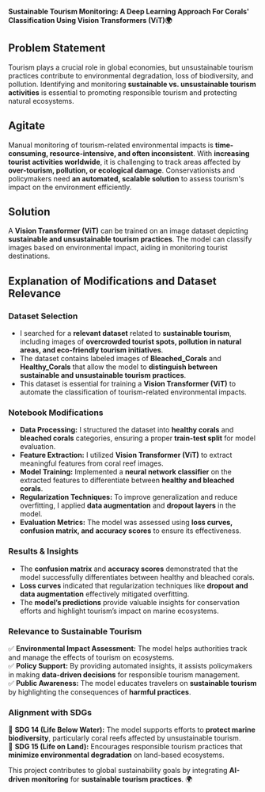 **Sustainable Tourism Monitoring: A Deep Learning Approach For Corals' Classification Using Vision Transformers (ViT)🌍**
## **Problem Statement**  
Tourism plays a crucial role in global economies, but unsustainable tourism practices contribute to environmental degradation, loss of biodiversity, and pollution. Identifying and monitoring **sustainable vs. unsustainable tourism activities** is essential to promoting responsible tourism and protecting natural ecosystems.  

## **Agitate**  
Manual monitoring of tourism-related environmental impacts is **time-consuming, resource-intensive, and often inconsistent**. With **increasing tourist activities worldwide**, it is challenging to track areas affected by **over-tourism, pollution, or ecological damage**. Conservationists and policymakers need **an automated, scalable solution** to assess tourism's impact on the environment efficiently.  

## **Solution**  
A **Vision Transformer (ViT)** can be trained on an image dataset depicting **sustainable and unsustainable tourism practices**. The model can classify images based on environmental impact, aiding in monitoring tourist destinations.  

## **Explanation of Modifications and Dataset Relevance**  

### **Dataset Selection**  
- I searched for a **relevant dataset** related to **sustainable tourism**, including images of **overcrowded tourist spots, pollution in natural areas, and eco-friendly tourism initiatives**.  
- The dataset contains labeled images of **Bleached_Corals** and **Healthy_Corals** that allow the model to **distinguish between sustainable and unsustainable tourism practices**.  
- This dataset is essential for training a **Vision Transformer (ViT)** to automate the classification of tourism-related environmental impacts.  

### **Notebook Modifications**  

- **Data Processing:** I structured the dataset into **healthy corals** and **bleached corals** categories, ensuring a proper **train-test split** for model evaluation.  
- **Feature Extraction:** I utilized **Vision Transformer (ViT)** to extract meaningful features from coral reef images.  
- **Model Training:** Implemented a **neural network classifier** on the extracted features to differentiate between **healthy and bleached corals**.  
- **Regularization Techniques:** To improve generalization and reduce overfitting, I applied **data augmentation** and **dropout layers** in the model.  
- **Evaluation Metrics:** The model was assessed using **loss curves, confusion matrix, and accuracy scores** to ensure its effectiveness.  

### **Results & Insights**  

- The **confusion matrix** and **accuracy scores** demonstrated that the model successfully differentiates between healthy and bleached corals.  
- **Loss curves** indicated that regularization techniques like **dropout and data augmentation** effectively mitigated overfitting.  
- The **model’s predictions** provide valuable insights for conservation efforts and highlight tourism’s impact on marine ecosystems.  

### **Relevance to Sustainable Tourism**  
✅ **Environmental Impact Assessment:** The model helps authorities track and manage the effects of tourism on ecosystems.  
✅ **Policy Support:** By providing automated insights, it assists policymakers in making **data-driven decisions** for responsible tourism management.  
✅ **Public Awareness:** The model educates travelers on **sustainable tourism** by highlighting the consequences of **harmful practices**.  

### **Alignment with SDGs**  
🔹 **SDG 14 (Life Below Water):** The model supports efforts to **protect marine biodiversity**, particularly coral reefs affected by unsustainable tourism.  
🔹 **SDG 15 (Life on Land):** Encourages responsible tourism practices that **minimize environmental degradation** on land-based ecosystems.  

This project contributes to global sustainability goals by integrating **AI-driven monitoring** for **sustainable tourism practices**. 🌍  
